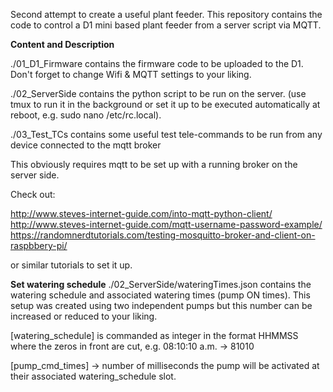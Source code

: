 
Second attempt to create a useful plant feeder. This repository contains the code to control a D1 mini based plant feeder from a server script via MQTT. 

**Content and Description**

./01_D1_Firmware contains the firmware code to be uploaded to the D1. Don't forget to change Wifi & MQTT settings to your liking. 

./02_ServerSide contains the python script to be run on the server. (use tmux to run it in the background or set it up to be executed automatically at reboot, e.g. sudo nano /etc/rc.local). 

./03_Test_TCs contains some useful test tele-commands to be run from any device connected to the mqtt broker

This obviously requires mqtt to be set up with a running broker on the server side. 

Check out:

http://www.steves-internet-guide.com/into-mqtt-python-client/
http://www.steves-internet-guide.com/mqtt-username-password-example/
https://randomnerdtutorials.com/testing-mosquitto-broker-and-client-on-raspbbery-pi/

or similar tutorials to set it up. 

**Set watering schedule**
./02_ServerSide/wateringTimes.json contains the watering schedule and associated watering times (pump ON times). This setup was created using two independent pumps but this number can be increased or reduced to your liking. 

[watering_schedule] is commanded as integer in the format HHMMSS where the zeros in front are cut, e.g.  08:10:10 a.m. -> 81010

[pump_cmd_times] -> number of milliseconds the pump will be activated at their associated watering_schedule slot.   